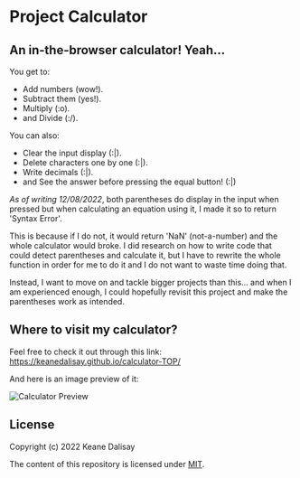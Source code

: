 # Project Calculator

## An in-the-browser calculator! Yeah...

You get to:

* Add numbers (wow!).
* Subtract them (yes!).
* Multiply (:o).
* and Divide (:/).

You can also:

* Clear the input display (:|).
* Delete characters one by one (:|).
* Write decimals (:|). 
* and See the answer before pressing the equal button! (:|)

*As of writing 12/08/2022*, both parentheses do display in the input when pressed but when calculating an equation using it, I made it so to return 'Syntax Error'.

This is because if I do not, it would return 'NaN' (not-a-number) and the whole calculator would broke. I did research on how to write code that could detect parentheses and calculate it, but I have to rewrite the whole function in order for me to do it and I do not want to waste time doing that.

Instead, I want to move on and tackle bigger projects than this... and when I am experienced enough, I could hopefully revisit this project and make the parentheses work as intended.

## Where to visit my calculator? 

Feel free to check it out through this link: https://keanedalisay.github.io/calculator-TOP/

And here is an image preview of it:

![Calculator Preview](https://user-images.githubusercontent.com/101083161/184306784-cfb4570d-580b-45ba-a060-c789d427fc80.jpeg)

## License

Copyright (c) 2022 Keane Dalisay

The content of this repository is licensed under <a href="LICENSE">MIT</a>.

